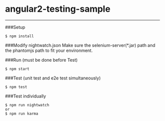 # angular2-testing-sample

---

###Setup
```
$ npm install
```

###Modify nightwatch.json
Make sure the selenium-server(*.jar) path and the phantomjs path to fit your environment.

###Run (must be done before Test)
```
$ npm start
```

###Test (unit test and e2e test simultaneously)
```
$ npm test
```

###Test individually
```
$ npm run nightwatch
or
$ npm run karma
```